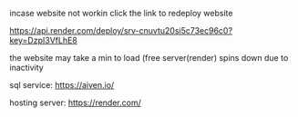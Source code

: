 incase website not workin click the link to redeploy website 

https://api.render.com/deploy/srv-cnuvtu20si5c73ec96c0?key=DzpI3VfLhE8



the website may take a min to load (free server(render) spins down due to inactivity


sql service: https://aiven.io/

hosting server: https://render.com/
